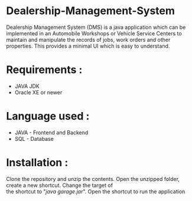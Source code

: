 # Dealership-Management-System
Dealership Management System (DMS) is a java  application which can be implemented in an Automobile Workshops or Vehicle Service Centers to maintain and manipulate the records of jobs, work orders and other properties. This provides a minimal UI which is easy to understand. 

# Requirements :<br>
<ul>
  <li> JAVA JDK </li>
  <li> Oracle XE or newer </li>
</ul>
  
# Language used : <br>
<ul>
  <li> JAVA - Frontend and Backend</li>
  <li> SQL - Database</li>
 </ul>

# Installation : <br>
Clone the repository and unzip the contents. Open the unzipped folder, create a new shortcut. Change the target of <br>
the shortcut to "<i>java garage.jar</i>". Open the shortcut to run the application
